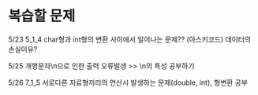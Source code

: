 # 복습할 문제

5/23 5_1_4 char형과 int형의 변환 사이에서 일어나는 문제?? (아스키코드) 데이터의 손실이유?

5/25 개행문자\n으로 인한 출력 오류발생 >> \n의 특성 공부하기

5/26 7_1_5 서로다른 자료형끼리의 연산시 발생하는 문제(double, int), 형변환 공부